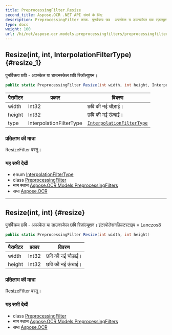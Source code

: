 ```yaml
---
title: PreprocessingFilter.Resize
second_title: Aspose.OCR .NET API संदर्भ के लिए
description: PreprocessingFilter तरक. पुनर्वक्रय छव  अपस्केल य डउनस्केल छव रज़ल्यूशन
type: docs
weight: 100
url: /hi/net/aspose.ocr.models.preprocessingfilters/preprocessingfilter/resize/
---
```

## Resize(int, int, InterpolationFilterType) {#resize_1}

पुनर्विक्रय छवि - अपस्केल या डाउनस्केल छवि रिज़ॉल्यूशन।

```csharp
public static PreprocessingFilter Resize(int width, int height, InterpolationFilterType type)
```

| पैरामीटर | प्रकार | विवरण |
| --- | --- | --- |
| width | Int32 | छवि की नई चौड़ाई। |
| height | Int32 | छवि की नई ऊंचाई। |
| type | InterpolationFilterType | [`InterpolationFilterType`](../../../aspose.ocr.filters/interpolationfiltertype/) |

### प्रतिलाभ की मात्रा

ResizeFilter वस्तु।

### यह सभी देखें

* enum [InterpolationFilterType](../../../aspose.ocr.filters/interpolationfiltertype/)
* class [PreprocessingFilter](../)
* नाम स्थान [Aspose.OCR.Models.PreprocessingFilters](../../preprocessingfilter/)
* सभा [Aspose.OCR](../../../)

---

## Resize(int, int) {#resize}

पुनर्विक्रय छवि - अपस्केल या डाउनस्केल छवि रिज़ॉल्यूशन। इंटरपोलेशनफ़िल्टरटाइप = Lanczos8

```csharp
public static PreprocessingFilter Resize(int width, int height)
```

| पैरामीटर | प्रकार | विवरण |
| --- | --- | --- |
| width | Int32 | छवि की नई चौड़ाई। |
| height | Int32 | छवि की नई ऊंचाई। |

### प्रतिलाभ की मात्रा

ResizeFilter वस्तु।

### यह सभी देखें

* class [PreprocessingFilter](../)
* नाम स्थान [Aspose.OCR.Models.PreprocessingFilters](../../preprocessingfilter/)
* सभा [Aspose.OCR](../../../)


